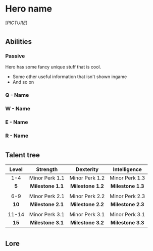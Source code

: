 # Hero name

[*PICTURE*]

# 

## Abilities

### Passive

Hero has some fancy unique stuff that is cool.

- Some other useful information that isn't shown ingame
- And so on

### Q - Name

### W - Name

### E - Name

### R - Name

# 


## Talent tree

| Level | Strength | Dexterity | Intelligence |
|:--------:|:--------:|:--------:|:--------:|
|1-4|Minor Perk 1.1|Minor Perk 1.2|Minor Perk 1.3|
|**5**|**Milestone 1.1**|**Milestone 1.2**|**Milestone 1.3**|
| | | | |
|6-9|Minor Perk 2.1|Minor Perk 2.2|Minor Perk 2.3|
|**10**|**Milestone 2.1**|**Milestone 2.2**|**Milestone 2.3**|
| | | | |
|11-14|Minor Perk 3.1|Minor Perk 3.1|Minor Perk 3.1|
|**15**|**Milestone 3.1**|**Milestone 3.2**|**Milestone 3.3**|

# 

## Lore